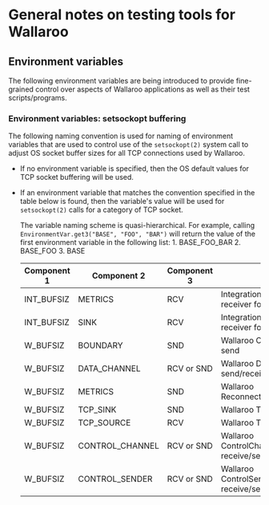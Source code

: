 
# General notes on testing tools for Wallaroo

## Environment variables

The following environment variables are being introduced to provide
fine-grained control over aspects of Wallaroo applications as well
as their test scripts/programs.

### Environment variables: setsockopt buffering

The following naming convention is used for naming of environment variables
that are used to control use of the `setsockopt(2)` system call to adjust
OS socket buffer sizes for all TCP connections used by Wallaroo.

* If no environment variable is specified, then the OS default values for
  TCP socket buffering will be used.
* If an environment variable that matches the convention specified in the
  table below is found, then the variable's value will be used for
  `setsockopt(2)` calls for a category of TCP socket.

  The variable naming scheme is quasi-hierarchical. For example, calling
  `EnvironmentVar.get3("BASE", "FOO", "BAR")`
  will return the value of the first environment variable in
  the following list:
      1. BASE_FOO_BAR
      2. BASE_FOO
      3. BASE

  Component 1 | Component 2     | Component 3 | Use
  ------------|-----------------|-------------|-----
  INT_BUFSIZ | METRICS         | RCV         | Integration test Python TCP receiver for metrics data
  INT_BUFSIZ | SINK            | RCV         | Integration test Python TCP receiver for sink
  W_BUFSIZ   | BOUNDARY        | SND         | Wallaroo OutgoingBoundary send
  W_BUFSIZ   | DATA_CHANNEL    | RCV or SND  | Wallaroo DataChannel send/receive
  W_BUFSIZ   | METRICS         | SND         | Wallaroo ReconnectingMetricsSink send
  W_BUFSIZ   | TCP_SINK        | SND         | Wallaroo TCPSink send
  W_BUFSIZ   | TCP_SOURCE      | RCV         | Wallaroo TCPSink receive
  W_BUFSIZ   | CONTROL_CHANNEL | RCV or SND  | Wallaroo ControlChannelConnectNotifier receive/send
  W_BUFSIZ   | CONTROL_SENDER  | RCV or SND  | Wallaroo ControlSenderConnectNotifier receive/send

